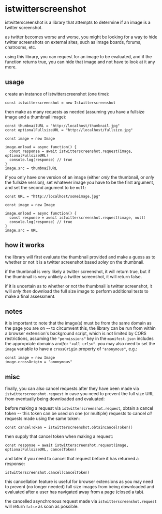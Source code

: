# istwitterscreenshot

istwitterscreenshot is a library that attempts to determine if an image is a twitter screenshot.

as twitter becomes worse and worse, you might be looking for a way to hide twitter screenshots on external sites, such as image boards, forums, chatrooms, etc. 

using this library, you can request for an image to be evaluated, and if the function returns true, you can hide that image and not have to look at it any more.

## usage

create an instance of istwitterscreenshot (one time):

    const istwitterscreenshot = new Istwitterscreenshot
    
then make as many requests as needed (assuming you have a fullsize image and a thumbnail image):

    const thumbnailURL = "http://localhost/thumbnail.jpg"
    const optionalFullsizeURL = "http://localhost/fullsize.jpg"

    const image = new Image

    image.onload = async function() {
      const response = await istwitterscreenshot.request(image, optionalFullsizeURL)
      console.log(response) // true
    }
    image.src = thumbnailURL
    
if you only have one version of an image (either *only* the thumbnail, or *only* the fullsize version), set whatever image you have to be the first argument, and set the second argument to be `null`: 

    const URL = "http://localhost/someimage.jpg"
    
    const image = new Image

    image.onload = async function() {
      const response = await istwitterscreenshot.request(image, null)
      console.log(response) // true
    }
    image.src = URL
    
## how it works

the library will first evaluate the thumbnail provided and make a guess as to whether or not it is a twitter screenshot based *soley* on the thumbnail.

if the thumbnail is very likely a twitter screenshot, it will return true, but if the thumbnail is very unlikely a twitter screenshot, it will return false.

if it is uncertain as to whether or not the thumbnail is twitter screenshot, it will *only then* download the full size image to perform additional tests to make a final assessment.
    
## notes

it is important to note that the image(s) must be from the same domain as the page you are on -- to circumvent this, the library can be run from within a browser extension's background script, which is not limited by CORS restrictions, assuming the `"permissions"` key in the `manifest.json` includes the appropriate domains and/or `"<all_urls>"`. you may also need to set the `image` variable to have a `crossOrigin` property of `"anonymous"`, e.g.:

    const image = new Image
    image.crossOrigin = "anonymous"

## misc

finally, you can also cancel requests after they have been made via `istwitterscreenshot.request` in case you need to prevent the full size URL from eventually being downloaded and evaluated:

before making a request via `istwitterscreenshot.request`, obtain a cancel token -- this token can be used on one (or multiple) requests to cancel *all* requests made using the same token:

    const cancelToken = istwitterscreenshot.obtainCancelToken()
    
then supply that cancel token when making a request:

    const response = await istwitterscreenshot.request(image, optionalFullsizeURL, cancelToken)
    
and later if you need to cancel that request before it has returned a response:

    istwitterscreenshot.cancel(cancelToken)
    
this cancellation feature is useful for browser extensions as you may need to prevent (no longer needed) full size images from being downloaded and evaluated after a user has navigated away from a page (closed a tab).

the cancelled asynchronous request made via `istwitterscreenshot.request` will return `false` as soon as possible.

